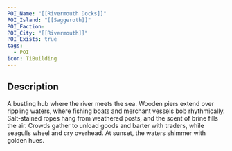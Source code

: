 ```yaml
---
POI_Name: "[[Rivermouth Docks]]"
POI_Island: "[[Saggeroth]]"
POI_Faction: 
POI_City: "[[Rivermouth]]"
POI_Exists: true
tags:
  - POI
icon: TiBuilding
---
```

## Description
A bustling hub where the river meets the sea. Wooden piers extend over rippling waters, where fishing boats and merchant vessels bob rhythmically. Salt-stained ropes hang from weathered posts, and the scent of brine fills the air. Crowds gather to unload goods and barter with traders, while seagulls wheel and cry overhead. At sunset, the waters shimmer with golden hues.
